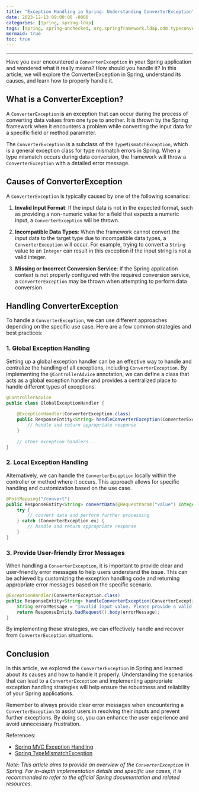 ```yaml
---
title: "Exception Handling in Spring: Understanding ConverterException"
date: 2023-12-13 09:00:00 -0000
categories: [Spring, spring-ldap]
tags: [spring, spring-unchecked, org.springframework.ldap.odm.typeconversion]
mermaid: true
toc: true
---
```



---

Have you ever encountered a `ConverterException` in your Spring application and wondered what it really means? How should you handle it? In this article, we will explore the ConverterException in Spring, understand its causes, and learn how to properly handle it.

## What is a ConverterException?

A `ConverterException` is an exception that can occur during the process of converting data values from one type to another. It is thrown by the Spring framework when it encounters a problem while converting the input data for a specific field or method parameter.

The `ConverterException` is a subclass of the `TypeMismatchException`, which is a general exception class for type mismatch errors in Spring. When a type mismatch occurs during data conversion, the framework will throw a `ConverterException` with a detailed error message.

## Causes of ConverterException

A `ConverterException` is typically caused by one of the following scenarios:

1. **Invalid Input Format**: If the input data is not in the expected format, such as providing a non-numeric value for a field that expects a numeric input, a `ConverterException` will be thrown.

2. **Incompatible Data Types**: When the framework cannot convert the input data to the target type due to incompatible data types, a `ConverterException` will occur. For example, trying to convert a `String` value to an `Integer` can result in this exception if the input string is not a valid integer.

3. **Missing or Incorrect Conversion Service**: If the Spring application context is not properly configured with the required conversion service, a `ConverterException` may be thrown when attempting to perform data conversion.

## Handling ConverterException

To handle a `ConverterException`, we can use different approaches depending on the specific use case. Here are a few common strategies and best practices:

### 1. Global Exception Handling

Setting up a global exception handler can be an effective way to handle and centralize the handling of all exceptions, including `ConverterException`. By implementing the `@ControllerAdvice` annotation, we can define a class that acts as a global exception handler and provides a centralized place to handle different types of exceptions.

```java
@ControllerAdvice
public class GlobalExceptionHandler {
    
    @ExceptionHandler(ConverterException.class)
    public ResponseEntity<String> handleConverterException(ConverterException ex) {
        // handle and return appropriate response
    }
    
    // other exception handlers...
}
```

### 2. Local Exception Handling

Alternatively, we can handle the `ConverterException` locally within the controller or method where it occurs. This approach allows for specific handling and customization based on the use case.

```java
@PostMapping("/convert")
public ResponseEntity<String> convertData(@RequestParam("value") Integer value) {
    try {
        // convert data and perform further processing
    } catch (ConverterException ex) {
        // handle and return appropriate response
    }
}
```

### 3. Provide User-friendly Error Messages

When handling a `ConverterException`, it is important to provide clear and user-friendly error messages to help users understand the issue. This can be achieved by customizing the exception handling code and returning appropriate error messages based on the specific scenario.

```java
@ExceptionHandler(ConverterException.class)
public ResponseEntity<String> handleConverterException(ConverterException ex) {
    String errorMessage = "Invalid input value. Please provide a valid integer.";
    return ResponseEntity.badRequest().body(errorMessage);
}
```

By implementing these strategies, we can effectively handle and recover from `ConverterException` situations.

## Conclusion

In this article, we explored the `ConverterException` in Spring and learned about its causes and how to handle it properly. Understanding the scenarios that can lead to a `ConverterException` and implementing appropriate exception handling strategies will help ensure the robustness and reliability of your Spring applications.

Remember to always provide clear error messages when encountering a `ConverterException` to assist users in resolving their inputs and prevent further exceptions. By doing so, you can enhance the user experience and avoid unnecessary frustration.

References:
- [Spring MVC Exception Handling](https://www.baeldung.com/spring-mvc-exceptions)
- [Spring TypeMismatchException](https://docs.spring.io/spring-framework/docs/current/javadoc-api/org/springframework/beans/TypeMismatchException.html)

*Note: This article aims to provide an overview of the `ConverterException` in Spring. For in-depth implementation details and specific use cases, it is recommended to refer to the official Spring documentation and related resources.*